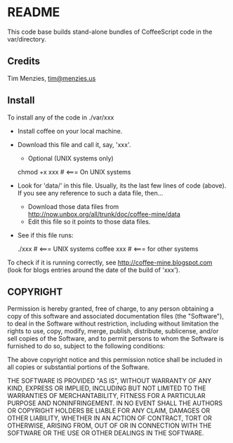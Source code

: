 README
======

This code base builds stand-alone bundles of CoffeeScript code in the var/directory. 

Credits
-------

Tim Menzies, tim@menzies.us

Install
-------

To install any of the code in ./var/xxx

* Install coffee on your local machine.
* Download this file and call it, say,  'xxx'.
  * Optional (UNIX systems only)

   chmod +x xxx  # <=== On UNIX systems

* Look for 'data/' in this file. Usually, its the last few lines of code (above). If you see any reference to such  a data file, then...
  * Download those data files from http://now.unbox.org/all/trunk/doc/coffee-mine/data
  * Edit this file so it points to those data files.

* See if this file runs:

   ./xxx        # <=== UNIX systems
   coffee xxx   # <=== for other systems

To check if it is running correctly, see http://coffee-mine.blogspot.com (look for blogs entries around the date of the build of 'xxx').

COPYRIGHT
---------

Permission is hereby granted, free of charge, to any person obtaining a
copy of this software and associated documentation files (the "Software"),
to deal in the Software without restriction, including without limitation
the rights to use, copy, modify, merge, publish, distribute, sublicense,
and/or sell copies of the Software, and to permit persons to whom the
Software is furnished to do so, subject to the following conditions:
 
The above copyright notice and this permission notice shall be included
in all copies or substantial portions of the Software.
 
THE SOFTWARE IS PROVIDED "AS IS", WITHOUT WARRANTY OF ANY KIND, EXPRESS OR
IMPLIED, INCLUDING BUT NOT LIMITED TO THE WARRANTIES OF MERCHANTABILITY,
FITNESS FOR A PARTICULAR PURPOSE AND NONINFRINGEMENT. IN NO EVENT SHALL
THE AUTHORS OR COPYRIGHT HOLDERS BE LIABLE FOR ANY CLAIM, DAMAGES OR
OTHER LIABILITY, WHETHER IN AN ACTION OF CONTRACT, TORT OR OTHERWISE,
ARISING FROM, OUT OF OR IN CONNECTION WITH THE SOFTWARE OR THE USE OR
OTHER DEALINGS IN THE SOFTWARE.


